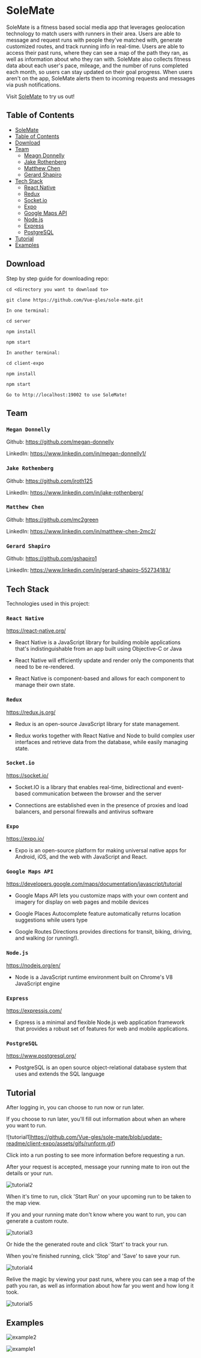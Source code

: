 # SoleMate

SoleMate is a fitness based social media app that leverages geolocation technology to match users with runners in their area. Users are able to message and request runs with people they've matched with, generate customized routes, and track running info in real-time. Users are able to access their past runs, where they can see a map of the path they ran, as well as information about who they ran with. SoleMate also collects fitness data about each user's pace, mileage, and the number of runs completed each month, so users can stay updated on their goal progress. When users aren't on the app, SoleMate alerts them to incoming requests and messages via push notifications.

Visit [SoleMate](https://expo.io/@mdonnelly/sole-mate-app) to try us out!

## Table of Contents

- [SoleMate](#SoleMate)
- [Table of Contents](#Table-of-Contents)
- [Download](#Download)
- [Team](#Team)
  - [Meagn Donnelly](#Megan-Donnelly)
  - [Jake Rothenberg](#Jake-Rothenberg)
  - [Matthew Chen](#Matthew-Chen)
  - [Gerard Shapiro](#Gerard-Shapiro)
- [Tech Stack](#Tech-Stack)
  - [React Native](#React-Native)
  - [Redux](#Redux)
  - [Socket.io](#Socket.io)
  - [Expo](#Expo)
  - [Google Maps API](#Google-Maps-API)
  - [Node.js](#Node.js)
  - [Express](#Express)
  - [PostgreSQL](#PostgreSQL)
- [Tutorial](#Tutorial)
- [Examples](#Examples)

## Download

Step by step guide for downloading repo:

```
cd <directory you want to download to>

git clone https://github.com/Vue-gles/sole-mate.git

In one terminal:

cd server

npm install

npm start

In another terminal:

cd client-expo

npm install

npm start

Go to http://localhost:19002 to use SoleMate!
```

## Team

### `Megan Donnelly`

Github: https://github.com/megan-donnelly

LinkedIn: https://www.linkedin.com/in/megan-donnelly1/

### `Jake Rothenberg`

Github: https://github.com/jroth125

LinkedIn: https://www.linkedin.com/in/jake-rothenberg/

### `Matthew Chen`

Github: https://github.com/mc2green

LinkedIn: https://www.linkedin.com/in/matthew-chen-2mc2/

### `Gerard Shapiro`

Github: https://github.com/gshapiro1

LinkedIn: https://www.linkedin.com/in/gerard-shapiro-552734183/

## Tech Stack

Technologies used in this project:

### `React Native`

https://react-native.org/

- React Native is a JavaScript library for building mobile applications that's indistinguishable from an app built using Objective-C or Java

- React Native will efficiently update and render only the components that need to be re-rendered.

- React Native is component-based and allows for each component to manage their own state.

### `Redux`

https://redux.js.org/

- Redux is an open-source JavaScript library for state management.

- Redux works together with React Native and Node to build complex user interfaces and retrieve data from the database, while easily managing state.

### `Socket.io`

https://socket.io/

- Socket.IO is a library that enables real-time, bidirectional and event-based communication between the browser and the server

- Connections are established even in the presence of proxies and load balancers, and personal firewalls and antivirus software

### `Expo`

https://expo.io/

- Expo is an open-source platform for making universal native apps for Android, iOS, and the web with JavaScript and React.

### `Google Maps API`

https://developers.google.com/maps/documentation/javascript/tutorial

- Google Maps API lets you customize maps with your own content and imagery for display on web pages and mobile devices

- Google Places Autocomplete feature automatically returns location suggestions while users type

- Google Routes Directions provides directions for transit, biking, driving, and walking (or running!).

### `Node.js`

https://nodejs.org/en/

- Node is a JavaScript runtime environment built on Chrome's V8 JavaScript engine

### `Express`

https://expressjs.com/

- Express is a minimal and flexible Node.js web application framework that provides a robust set of features for web and mobile applications.

### `PostgreSQL`

https://www.postgresql.org/

- PostgreSQL is an open source object-relational database system that uses and extends the SQL language

## Tutorial

After logging in, you can choose to run now or run later.

If you choose to run later, you'll fill out information about when an where you want to run.

![tutorial1]https://github.com/Vue-gles/sole-mate/blob/update-readme/client-expo/assets/gifs/runform.gif)

Click into a run posting to see more information before requesting a run.

After your request is accepted, message your running mate to iron out the details or your run.

![tutorial2](https://github.com/Vue-gles/sole-mate/blob/update-readme/client-expo/assets/gifs/request_run.gif)

When it's time to run, click 'Start Run' on your upcoming run to be taken to the map view.

If you and your running mate don't know where you want to run, you can generate a custom route.

![tutorial3](hhttps://github.com/Vue-gles/sole-mate/blob/update-readme/client-expo/assets/gifs/custom_routes.gif)

Or hide the the generated route and click 'Start' to track your run.

When you're finished running, click 'Stop' and 'Save' to save your run.

![tutorial4](https://github.com/Vue-gles/sole-mate/blob/update-readme/client-expo/assets/gifs/track_run.gif)

Relive the magic by viewing your past runs, where you can see a map of the path you ran, as well as information about how far you went and how long it took.

![tutorial5](https://github.com/Vue-gles/sole-mate/blob/update-readme/client-expo/assets/gifs/past_runs.gif)

## Examples

![example2](https://github.com/Vue-gles/sole-mate/client-expo/assets/images/home.png)

![example1](https://github.com/Vue-gles/sole-mate/client-expo/assets/images/map.png)
